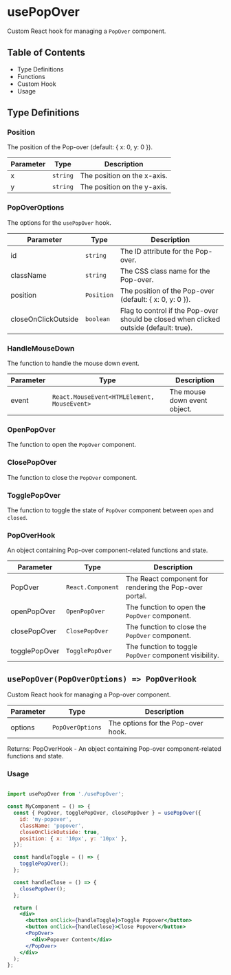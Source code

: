 # usePopOver

Custom React hook for managing a `PopOver` component.

## Table of Contents

- Type Definitions
- Functions
- Custom Hook
- Usage

## Type Definitions

### Position

The position of the Pop-over (default: { x: 0, y: 0 }).

| Parameter | Type     | Description                 |
|-----------|----------|-----------------------------|
| x         | `string` | The position on the x-axis. |
| y         | `string` | The position on the y-axis. |

### PopOverOptions

The options for the `usePopOver` hook.

| Parameter           | Type       | Description                                                                            |
|---------------------|------------|----------------------------------------------------------------------------------------|
| id                  | `string`   | The ID attribute for the Pop-over.                                                     |
| className           | `string`   | The CSS class name for the Pop-over.                                                   |
| position            | `Position` | The position of the Pop-over (default: { x: 0, y: 0 }).                                |
| closeOnClickOutside | `boolean`  | Flag to control if the Pop-over should be closed when clicked outside (default: true). |

### HandleMouseDown

The function to handle the mouse down event.

| Parameter | Type                                        | Description                  |
|-----------|---------------------------------------------|------------------------------|
| event     | `React.MouseEvent<HTMLElement, MouseEvent>` | The mouse down event object. |

### OpenPopOver

The function to open the `PopOver` component.

### ClosePopOver

The function to close the `PopOver` component.

### TogglePopOver

The function to toggle the state of `PopOver` component between `open` and `closed`.

### PopOverHook

An object containing Pop-over component-related functions and state.

| Parameter     | Type              | Description                                             |
|---------------|-------------------|---------------------------------------------------------|
| PopOver       | `React.Component` | The React component for rendering the Pop-over portal.  |
| openPopOver   | `OpenPopOver`     | The function to open the `PopOver` component.           |
| closePopOver  | `ClosePopOver`    | The function to close the `PopOver` component.          |
| togglePopOver | `TogglePopOver`   | The function to toggle `PopOver` component visibility.  |

## `usePopOver(PopOverOptions) => PopOverHook`

Custom React hook for managing a Pop-over component.

| Parameter | Type             | Description                        |
|-----------|------------------|------------------------------------|
| options   | `PopOverOptions` | The options for the Pop-over hook. |

Returns: PopOverHook - An object containing Pop-over component-related functions and state.

### Usage

```jsx

import usePopOver from './usePopOver';

const MyComponent = () => {
  const { PopOver, togglePopOver, closePopOver } = usePopOver({
    id: 'my-popover',
    className: 'popover',
    closeOnClickOutside: true,
    position: { x: '10px', y: '10px' },
  });

  const handleToggle = () => {
    togglePopOver();
  };

  const handleClose = () => {
    closePopOver();
  };

  return (
    <div>
      <button onClick={handleToggle}>Toggle Popover</button>
      <button onClick={handleClose}>Close Popover</button>
      <PopOver>
        <div>Popover Content</div>
      </PopOver>
    </div>
  );
};
```
